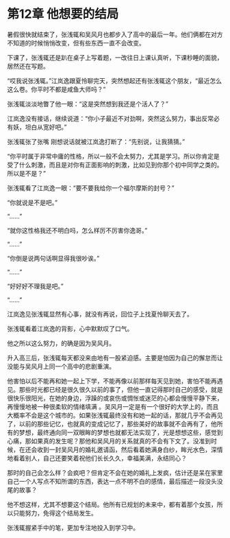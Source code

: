 ﻿# 第12章 他想要的结局

暑假很快就结束了，张浅辄和吴风月也都步入了高中的最后一年。他们俩都在对方不知道的时候悄悄改变，但有些东西一直不会改变。

下课了，张浅辄还是趴在桌子上写着题，一改往日上课认真听，下课秒睡的面貌，居然还在写题。

“哎我说张浅辄。”江岚逸跟夏怜聊完天，突然想起还有张浅辄这个朋友，“最近怎么这么卷。你平时不都是咸鱼大师吗？”

张浅辄淡淡地瞥了他一眼：“这是突然想到我还是个活人了？”

江岚逸没有接话，继续说道：“你小子最近不对劲啊，突然这么努力，事出反常必有妖，坦白从宽好吧。”

张浅辄张了张嘴 刚想说话就被江岚逸打断了：“先别说，让我猜猜。”

“你平时属于非常中庸的性格，所以一般不会太努力，尤其是学习。所以你肯定是受了什么刺激，而且是对你有正面影响的刺激，比如见到你那个初中同学之类的。所以是不是？”

张浅辄看了江岚逸一眼：“要不要我给你一个福尔摩斯的封号？”

“你就说是不是吧。”

“……”

“就你这性格我还不明白吗，怎么样厉不厉害你逸哥。”

“……”

“你倒是说两句话啊显得我很吵诶。”

“……”

“好好好不理我是吧。”

“……”

江岚逸见张浅辄显然有心事，就没有再说，回位子上找夏怜聊天去了。

张浅辄看着江岚逸的背影，心中默默叹了口气。

他之所以这么努力，的确是因为吴风月。

升入高三后，张浅辄每天都没来由地有一股紧迫感。主要是怕因为自己的懈怠而让没能与吴风月上同一个高中的悲剧重演。

他害怕以后不能再和她一起上下学，不能再像以前那样每天见到她，害怕不能再遇见。那些时光都已经是很久很久以前的事了，但他一直记得那时自己的感受，就是很快乐很阳光，在她的身边，浮躁的或哀伤或惆怅或迷茫的心都会慢慢平静下来，再慢慢地被一种很柔软的情绪填满 。吴风月一定是有一个很好的大学上的，而且大概率不会是这个城市的。如果张浅辄最终没有和她一起的话，那就几乎不会再见了，以前的那些记忆，也就真的变成记忆了，那些美好的故事就不会再有了，他所有的梦想，最终通向同一双眼眸的梦想也就都无法实现了，光是想想这些，感觉到心痛，那如果真的发生呢？那他和吴风月的关系就真的不会有下文了。没准到时候，在还会收到一封吴风月的婚礼邀请函，然后看着她满身白纱，眸光水色，深情地看着别人，自己还要笑着祝他们长长久久，幸福美满，永结同心？

那时的自己会怎么样？会疯吧？但肯定不会在她的婚礼上发疯，估计还是呆在家里自己一个人写点不知所谓的东西，表达一点不明不白的感情，最后描述一段没头没尾的故事？

他不想这样，尤其不想要这个结局。他所有已规划的未来中，都有着那个女孩，所以只能努力，免得这个结局发生。

张浅辄握紧手中的笔，更加专注地投入到学习中。

